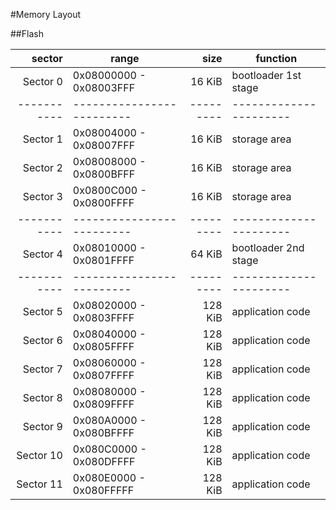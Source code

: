 #Memory Layout

##Flash

| sector    | range                   |  size   | function
|----------:|-------------------------|--------:|----------------------
| Sector  0 | 0x08000000 - 0x08003FFF |  16 KiB | bootloader 1st stage
|-----------|-------------------------|---------|----------------------
| Sector  1 | 0x08004000 - 0x08007FFF |  16 KiB | storage area
| Sector  2 | 0x08008000 - 0x0800BFFF |  16 KiB | storage area
| Sector  3 | 0x0800C000 - 0x0800FFFF |  16 KiB | storage area
|-----------|-------------------------|---------|----------------------
| Sector  4 | 0x08010000 - 0x0801FFFF |  64 KiB | bootloader 2nd stage
|-----------|-------------------------|---------|----------------------
| Sector  5 | 0x08020000 - 0x0803FFFF | 128 KiB | application code
| Sector  6 | 0x08040000 - 0x0805FFFF | 128 KiB | application code
| Sector  7 | 0x08060000 - 0x0807FFFF | 128 KiB | application code
| Sector  8 | 0x08080000 - 0x0809FFFF | 128 KiB | application code
| Sector  9 | 0x080A0000 - 0x080BFFFF | 128 KiB | application code
| Sector 10 | 0x080C0000 - 0x080DFFFF | 128 KiB | application code
| Sector 11 | 0x080E0000 - 0x080FFFFF | 128 KiB | application code
